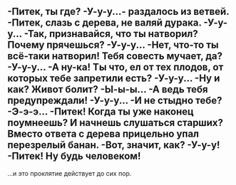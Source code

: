   -Питек, ты где?
-У-у-у...- раздалось из ветвей.
-Питек, слазь с дерева, не валяй дурака.
-У-у-у...
-Так, признавайся, что ты натворил? Почему прячешься?
-У-у-у...
-Нет, что-то ты всё-таки натворил! Тебя совесть мучает, да?
-У-у-у...
-А ну-ка! Ты что, ел от тех плодов, от которых тебе запретили есть?
-У-у-у...
-Ну и как? Живот болит?
-Ы-ы-ы...
-А ведь тебя предупреждали!
-У-у-у...
-И не стыдно тебе?
-Э-э-э...
-Питек! Когда ты уже наконец поумнеешь? И начнешь слушаться старших?
Вместо ответа с дерева прицельно упал перезрелый банан.
-Вот, значит, как?
-У-у-у!
-Питек! Ну будь человеком!
------------------------------------
...и это проклятие действует до сих пор.    